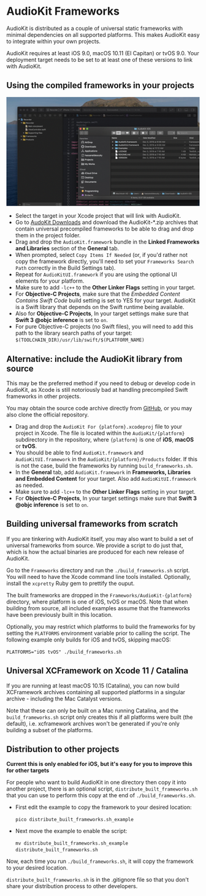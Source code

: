 # AudioKit Frameworks

AudioKit is distributed as a couple of universal static frameworks with minimal dependencies on all supported platforms. This makes AudioKit easy to integrate within your own projects.

AudioKit requires at least iOS 9.0, macOS 10.11 (El Capitan) or tvOS 9.0. Your deployment target needs to be set to at least one of these versions to link with AudioKit.

## Using the compiled frameworks in your projects

<img src="DragAndDropFrameworks.gif"/>


* Select the target in your Xcode project that will link with AudioKit.
* Go to [AudoKit Downloads](https://audiokit.io/downloads/) and download the AudioKit-\*.zip archives that contain universal precompiled frameworks to be able to drag and drop them in the project folder.
* Drag and drop the `AudioKit.framework` bundle in the **Linked Frameworks and Libraries** section of the **General** tab.
* When prompted, select `Copy Items If Needed` (or, if you'd rather not copy the framework directly, you'll need to set your `Frameworks Search Path` correctly in the Build Settings tab).
* Repeat for `AudioKitUI.framework` if you are using the optional UI elements for your platform. 
* Make sure to add `-lc++` to the **Other Linker Flags** setting in your target.
* For **Objective-C Projects**, make sure that the *Embedded Content Contains Swift Code* build setting is set to YES for your target. AudioKit is a Swift library that depends on the Swift runtime being available.
* Also for **Objective-C Projects**, In your target settings make sure that **Swift 3 @objc inference** is set to `on`.
* For pure Objective-C projects (no Swift files), you will need to add this path to the library search paths of your target: `$(TOOLCHAIN_DIR)/usr/lib/swift/$(PLATFORM_NAME)`

## Alternative: include the AudioKit library from source

This may be the preferred method if you need to debug or develop code in AudioKit, as Xcode is still notoriously bad at handling precompiled Swift frameworks in other projects.

You may obtain the source code archive directly from [GitHub](https://github.com/AudioKit/AudioKit), or you may also clone the official repository.

* Drag and drop the `AudioKit For {platform}.xcodeproj` file to your project in Xcode. The file is located within the `AudioKit/{platform}` subdirectory in the repository, where `{platform}` is one of **iOS**, **macOS** or **tvOS**.
* You should be able to find `AudioKit.framework` and `AudioKitUI.framework` in the `AudioKit/{platform}/Products` folder. If this is not the case, build the frameworks by running `build_frameworks.sh`.
* In the **General** tab, add `AudioKit.framework` in **Frameworks, Libraries and Embedded Content** for your target. Also add `AudioKitUI.framework` as needed.
* Make sure to add `-lc++` to the **Other Linker Flags** setting in your target.
* For **Objective-C Projects**, In your target settings make sure that **Swift 3 @objc inference** is set to `on`.

## Building universal frameworks from scratch

If you are tinkering with AudioKit itself, you may also want to build a set of universal frameworks from source. We provide a script to do just that, which is how the actual binaries are produced for each new release of AudioKit.

Go to the `Frameworks` directory and run the `./build_frameworks.sh` script. You will need to have the Xcode command line tools installed. Optionally, install the `xcpretty` Ruby gem to prettify the ouput.

The built frameworks are dropped in the `Frameworks/AudioKit-{platform}` directory, where platform is one of iOS, tvOS or macOS. Note that when building from source, all included examples assume that the frameworks have been previously built in this location.

Optionally, you may restrict which platforms to build the frameworks for by setting the `PLATFORMS` environment variable prior to calling the script. The following example only builds for iOS and tvOS, skipping macOS:

`PLATFORMS="iOS tvOS" ./build_frameworks.sh`

## Universal XCFramework on Xcode 11 / Catalina

If you are running at least macOS 10.15 (Catalina), you can now build XCFramework archives containing all supported platforms in a singular archive - including the Mac Catalyst versions.

Note that these can only be built on a Mac running Catalina, and the `build_frameworks.sh` script only creates this if all platforms were built (the default), i.e. xcframework archives won't be generated if you're only building a subset of the platforms.

## Distribution to other projects

**Current this is only enabled for iOS, but it's easy for you to improve this for other targets** 

For people who want to build AudioKit in one directory then copy it into another project, there is an optional script, `distribute_built_frameworks.sh` that you can use to perform this copy at the end of `./build_frameworks.sh`.  

* First edit the example to copy the framework to your desired location:

    `pico distribute_built_frameworks.sh_example`
    
* Next move the example to enable the script:

    `mv distribute_built_frameworks.sh_example distribute_built_frameworks.sh`

Now, each time you run `./build_frameworks.sh`, it will copy the framework to your desired location.

`distribute_built_frameworks.sh` is in the .gitignore file so that you don't share your distribution process to other developers.
